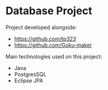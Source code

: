 # Database Project

Project developed alongside:
- https://github.com/tp323
- https://github.com/Goku-maker

Main technologies used on this project:
- Java
- PostgresSQL
- Eclipse JPA
